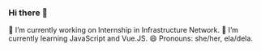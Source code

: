 ### Hi there 👋
🔭 I’m currently working on Internship in Infrastructure Network.
🌱 I’m currently learning JavaScript and Vue.JS.
😄 Pronouns: she/her, ela/dela.
<!--
**EduardaAChagas/EduardaAChagas** is a ✨ _special_ ✨ repository because its `README.md` (this file) appears on your GitHub profile.

Here are some ideas to get you started:

- 🔭 I’m currently working on ...
- 🌱 I’m currently learning ...
- 👯 I’m looking to collaborate on ...
- 🤔 I’m looking for help with ...
- 💬 Ask me about ...
- 📫 How to reach me: ...
- 😄 Pronouns: ...
- ⚡ Fun fact: ...
-->
